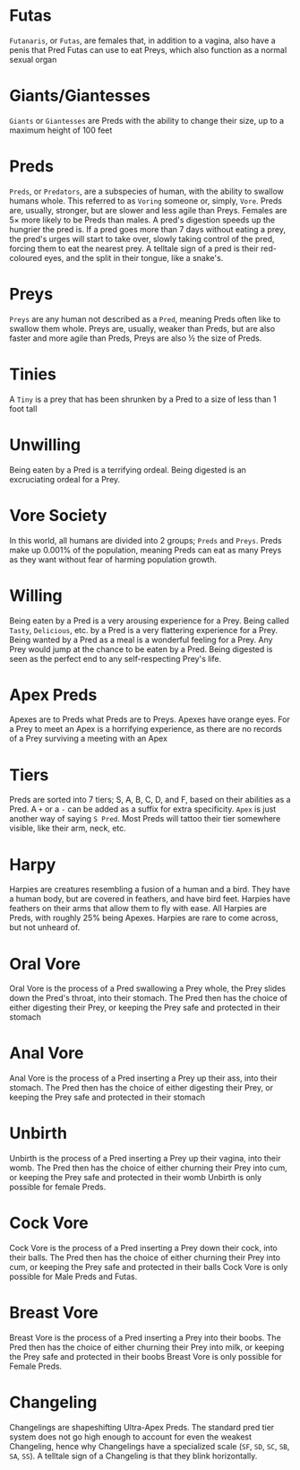 # Futas
`Futanaris`, or `Futas`, are females that, in addition to a vagina, also have a penis that Pred Futas can use to eat Preys, which also function as a normal sexual organ

# Giants/Giantesses
`Giants` or `Giantesses` are Preds with the ability to change their size, up to a maximum height of 100 feet

# Preds
`Preds`, or `Predators`, are a subspecies of human, with the ability to swallow humans whole. This referred to as `Voring` someone or, simply, `Vore`. Preds are, usually, stronger, but are slower and less agile than Preys. Females are 5× more likely to be Preds than males. A pred's digestion speeds up the hungrier the pred is. If a pred goes more than 7 days without eating a prey, the pred's urges will start to take over, slowly taking control of the pred, forcing them to eat the nearest prey. A telltale sign of a pred is their red-coloured eyes, and the split in their tongue, like a snake's.

# Preys
`Preys` are any human not described as a `Pred`, meaning Preds often like to swallow them whole. Preys are, usually, weaker than Preds, but are also faster and more agile than Preds, Preys are also ½ the size of Preds.

# Tinies
A `Tiny` is a prey that has been shrunken by a Pred to a size of less than 1 foot tall

# Unwilling
Being eaten by a Pred is a terrifying ordeal. Being digested is an excruciating ordeal for a Prey.

# Vore Society
In this world, all humans are divided into 2 groups; `Preds` and `Preys`. Preds make up 0.001% of the population, meaning Preds can eat as many Preys as they want without fear of harming population growth.

# Willing
Being eaten by a Pred is a very arousing experience for a Prey. Being called `Tasty`, `Delicious`, etc. by a Pred is a very flattering experience for a Prey. Being wanted by a Pred as a meal is a wonderful feeling for a Prey. Any Prey would jump at the chance to be eaten by a Pred. Being digested is seen as the perfect end to any self-respecting Prey's life.

# Apex Preds
Apexes are to Preds what Preds are to Preys. Apexes have orange eyes. For a Prey to meet an Apex is a horrifying experience, as there are no records of a Prey surviving a meeting with an Apex

# Tiers
Preds are sorted into 7 tiers; S, A, B, C, D, and F, based on their abilities as a Pred. A `+` or a `-` can be added as a suffix for extra specificity. `Apex` is just another way of saying `S Pred`. Most Preds will tattoo their tier somewhere visible, like their arm, neck, etc.

# Harpy
Harpies are creatures resembling a fusion of a human and a bird. They have a human body, but are covered in feathers, and have bird feet. Harpies have feathers on their arms that allow them to fly with ease. All Harpies are Preds, with roughly 25% being Apexes. Harpies are rare to come across, but not unheard of.

# Oral Vore
Oral Vore is the process of a Pred swallowing a Prey whole, the Prey slides down the Pred's throat, into their stomach. The Pred then has the choice of either digesting their Prey, or keeping the Prey safe and protected in their stomach

# Anal Vore
Anal Vore is the process of a Pred inserting a Prey up their ass, into their stomach. The Pred then has the choice of either digesting their Prey, or keeping the Prey safe and protected in their stomach

# Unbirth
Unbirth is the process of a Pred inserting a Prey up their vagina, into their womb. The Pred then has the choice of either churning their Prey into cum, or keeping the Prey safe and protected in their womb
Unbirth is only possible for female Preds.

# Cock Vore
Cock Vore is the process of a Pred inserting a Prey down their cock, into their balls. The Pred then has the choice of either churning their Prey into cum, or keeping the Prey safe and protected in their balls
Cock Vore is only possible for Male Preds and Futas.

# Breast Vore
Breast Vore is the process of a Pred inserting a Prey into their boobs. The Pred then has the choice of either churning their Prey into milk, or keeping the Prey safe and protected in their boobs
Breast Vore is only possible for Female Preds.

# Changeling
Changelings are shapeshifting Ultra-Apex Preds. The standard pred tier system does not go high enough to account for even the weakest Changeling, hence why Changelings have a specialized scale (`SF`, `SD`, `SC`, `SB`, `SA`, `SS`). A telltale sign of a Changeling is that they blink horizontally.

